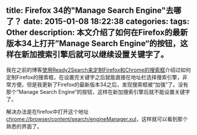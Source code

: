 title: Firefox 34的"Manage Search Engine"去哪了？
date: 2015-01-08 18:22:38
categories:
tags: Other
description: 本文介绍了如何在Firefox的最新版本34上打开”Manage Search Engine“的按钮，这样在新加搜索引擎后就可以继续设置关键字了。
---
我在之前的博客[使用Ready2Search来定制Firefox和Chrome的搜索框](/2014/04/30/use-ready2search-to-customize-your-search-plugin-in-firefox-and-chrome/)介绍过如何定制Firefox的搜索框，在设置完关键字之后就能直接在地址栏选择搜索引擎，非常方便。但是我更新了Firefox的最新版本34之后，发现搜索框被“加强”了。没有那个”Manage Search Engine“的按钮，这样在新加搜索引擎后就不能设置关键字了。

解决办法是在firefox中打开这个地址[chrome://browser/content/search/engineManager.xul](chrome://browser/content/search/engineManager.xul)，这样就可以看到那个熟悉的界面了。
